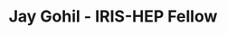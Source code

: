 ---
layout: fellow
pagetype: fellow
shortname: gohil-jay
permalink: /fellows/gohil-jay.html
fellow-name: Jay Gohil
title: Jay Gohil - IRIS-HEP Fellow
active: false
dates:
  start: 2022-06-01
  end: 2022-09-30
photo: /assets/images/team/fellows-2022/Jay-Gohil.png
institution: School of Technology PDEU
e-mail: jay.gohil.info@gmail.com
focus-area: as
project_title: Features Extension, Inclusion & Rectification for Boost-Histogram
project_goal: >
  The major aim of the project proposal is to extend the development of boost-histogram
  tool through new features additions, core function changes, edge-case covers, bug
  fixes and more exhaustive documentation. This extension of the tool will result
  in making the tool better by improving performance, widening usability, easier readability
  (of documentation), covering of varied applications, and meticulous fine-tuning
  of functions.
mentors:
- Henry Schreiner (Princeton University)
- Hans Dembinski (TU Dortmund)
proposal: /assets/pdf/fellows-2022/011-proposal-Jay-Gohil.pdf
presentations:
- title: Features Extension, Inclusion & Rectification for Boost-Histogram
  date: 2022-09-28
  url: https://indico.cern.ch/event/1195272/contributions/5064321/attachments/2518085/4329520/Jay%20Gohil%20-%20Fellowship%20Presentation%20IRIS%20HEP.pdf
  meeting: IRIS-HEP Fellows Presentations 2022
  meetingurl: https://indico.cern.ch/event/1195272/
  recordingurl: https://youtu.be/01mHSh-gnXs
  focus-area:
current_status: ''
github-username: gohil-jay
linkedin-profile: https://www.linkedin.com/in/jay--gohil/
challenge-area:
---